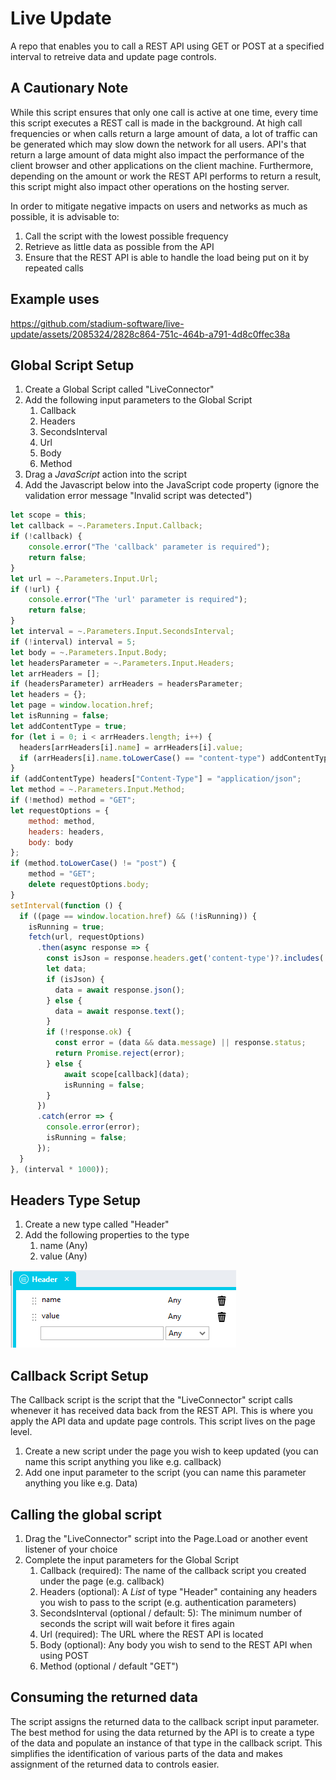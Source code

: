 # Live Update

A repo that enables you to call a REST API using GET or POST at a specified interval to retreive data and update page controls. 

## A Cautionary Note
While this script ensures that only one call is active at one time, every time this script executes a REST call is made in the background. At high call frequencies or when calls return a large amount of data, a lot of traffic can be generated which may slow down the network for all users. API's that return a large amount of data might also impact the performance of the client browser and other applications on the client machine. Furthermore, depending on the amount or work the REST API performs to return a result, this script might also impact other operations on the hosting server. 

In order to mitigate negative impacts on users and networks as much as possible, it is advisable to:

1. Call the script with the lowest possible frequency
2. Retrieve as little data as possible from the API
3. Ensure that the REST API is able to handle the load being put on it by repeated calls

## Example uses
https://github.com/stadium-software/live-update/assets/2085324/2828c864-751c-464b-a791-4d8c0ffec38a

## Global Script Setup
1. Create a Global Script called "LiveConnector"
2. Add the following input parameters to the Global Script
   1. Callback
   2. Headers
   3. SecondsInterval
   4. Url
   5. Body
   6. Method
3. Drag a *JavaScript* action into the script
4. Add the Javascript below into the JavaScript code property (ignore the validation error message "Invalid script was detected")
```javascript
let scope = this;
let callback = ~.Parameters.Input.Callback;
if (!callback) {
    console.error("The 'callback' parameter is required");
    return false;
}
let url = ~.Parameters.Input.Url;
if (!url) {
    console.error("The 'url' parameter is required");
    return false;
}
let interval = ~.Parameters.Input.SecondsInterval;
if (!interval) interval = 5;
let body = ~.Parameters.Input.Body;
let headersParameter = ~.Parameters.Input.Headers;
let arrHeaders = [];
if (headersParameter) arrHeaders = headersParameter;
let headers = {};
let page = window.location.href;
let isRunning = false;
let addContentType = true;
for (let i = 0; i < arrHeaders.length; i++) {
  headers[arrHeaders[i].name] = arrHeaders[i].value;
  if (arrHeaders[i].name.toLowerCase() == "content-type") addContentType = false;
}
if (addContentType) headers["Content-Type"] = "application/json";
let method = ~.Parameters.Input.Method;
if (!method) method = "GET";
let requestOptions = {
    method: method,
    headers: headers,
    body: body
};
if (method.toLowerCase() != "post") {
    method = "GET";
    delete requestOptions.body;
}
setInterval(function () { 
  if ((page == window.location.href) && (!isRunning)) {
    isRunning = true;
    fetch(url, requestOptions)
      .then(async response => {
        const isJson = response.headers.get('content-type')?.includes('application/json');
        let data;
        if (isJson) {
          data = await response.json();
        } else {
          data = await response.text();
        }
        if (!response.ok) {
          const error = (data && data.message) || response.status;
          return Promise.reject(error);
        } else {
            await scope[callback](data);
            isRunning = false;
        }
      })
      .catch(error => {
        console.error(error);
        isRunning = false;
      });
  }
}, (interval * 1000));
```

## Headers Type Setup
1. Create a new type called "Header"
2. Add the following properties to the type
   1. name (Any)
   2. value (Any)

![Header Type](images/HeaderType.png)

## Callback Script Setup
The Callback script is the script that the "LiveConnector" script calls whenever it has received data back from the REST API. This is where you apply the API data and update page controls. This script lives on the page level. 

1. Create a new script under the page you wish to keep updated (you can name this script anything you like e.g. callback)
2. Add one input parameter to the script (you can name this parameter anything you like e.g. Data)

## Calling the global script
1. Drag the "LiveConnector" script into the Page.Load or another event listener of your choice
2. Complete the input parameters for the Global Script
   1. Callback (required): The name of the callback script you created under the page (e.g. callback)
   2. Headers (optional): A *List* of type "Header" containing any headers you wish to pass to the script (e.g. authentication parameters)
   3. SecondsInterval (optional / default: 5): The minimum number of seconds the script will wait before it fires again
   4. Url (required): The URL where the REST API is located
   5. Body (optional): Any body you wish to send to the REST API when using POST
   6. Method (optional / default "GET")

## Consuming the returned data
The script assigns the returned data to the callback script input parameter. The best method for using the data returned by the API is to create a type of the data and populate an instance of that type in the callback script. This simplifies the identification of various parts of the data and makes assignment of the returned data to controls easier. 
